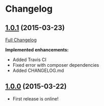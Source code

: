 # Changelog

## [1.0.1](https://github.com/xyNNN/GoogleTagManagerBundle/tree/1.0.1) (2015-03-23)

[Full Changelog](https://github.com/xyNNN/GoogleTagManagerBundle/compare/1.0.0...1.0.1)

**Implemented enhancements:**

- Added Travis CI
- Fixed error with composer dependencies
- Added CHANGELOG.md

## [1.0.0](https://github.com/xyNNN/GoogleTagManagerBundle/tree/1.0.0) (2015-03-22)

- First release is online!